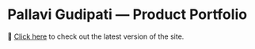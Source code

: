# Pallavi Gudipati — Product Portfolio





🔗 [Click here](https://gudipatipallavi.github.io/product_portfolio/website/) to check out the latest version of the site.

